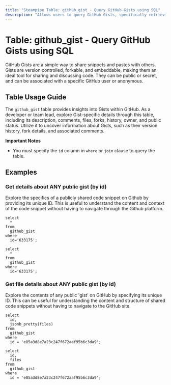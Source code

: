 ```yaml
---
title: "Steampipe Table: github_gist - Query GitHub Gists using SQL"
description: "Allows users to query GitHub Gists, specifically retrieving details such as gist id, description, comments, files, forks, history, owner, and public status."
---
```


# Table: github_gist - Query GitHub Gists using SQL

GitHub Gists are a simple way to share snippets and pastes with others. Gists are version controlled, forkable, and embeddable, making them an ideal tool for sharing and discussing code. They can be public or secret, and can be associated with a specific GitHub user or anonymous.

## Table Usage Guide

The `github_gist` table provides insights into Gists within GitHub. As a developer or team lead, explore Gist-specific details through this table, including its description, comments, files, forks, history, owner, and public status. Utilize it to uncover information about Gists, such as their version history, fork details, and associated comments.

**Important Notes**
- You must specify the `id` column in `where` or `join` clause to query the table.

## Examples

### Get details about ANY public gist (by id)
Explore the specifics of a publicly shared code snippet on Github by providing its unique ID. This is useful to understand the content and context of the code snippet without having to navigate through the Github platform.

```sql+postgres
select
  *
from
  github_gist
where
  id='633175';
```

```sql+sqlite
select
  *
from
  github_gist
where
  id='633175';
```

### Get file details about ANY public gist (by id)
Explore the contents of any public 'gist' on GitHub by specifying its unique ID. This can be useful for understanding the content and structure of shared code snippets without having to navigate to the GitHub site.

```sql+postgres
select
  id,
  jsonb_pretty(files)
from
  github_gist
where
  id = 'e85a3d8e7a23c247f672aaf95b6c3da9';
```

```sql+sqlite
select
  id,
  files
from
  github_gist
where
  id = 'e85a3d8e7a23c247f672aaf95b6c3da9';
```